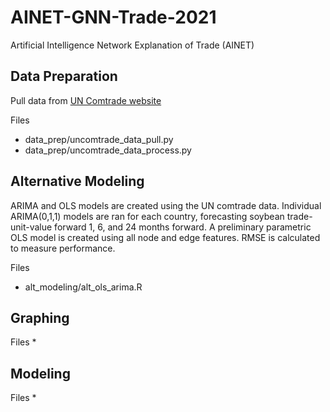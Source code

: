 # AINET-GNN-Trade-2021
Artificial Intelligence Network Explanation of Trade (AINET)

## Data Preparation
Pull data from [UN Comtrade website](https://comtrade.un.org/data/)

Files
* data_prep/uncomtrade_data_pull.py
* data_prep/uncomtrade_data_process.py

## Alternative Modeling
ARIMA and OLS models are created using the UN comtrade data. Individual ARIMA(0,1,1) models are ran for each country, forecasting soybean trade-unit-value forward 1, 6, and 24 months forward. A preliminary parametric OLS model is created using all node and edge features. RMSE is calculated to measure performance.

Files
* alt_modeling/alt_ols_arima.R

## Graphing

Files
* 

## Modeling

Files
* 
